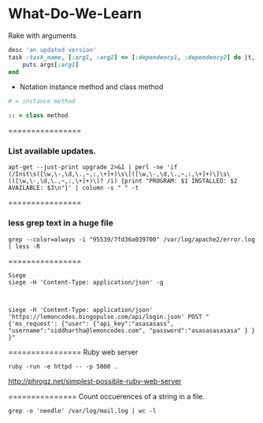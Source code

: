 What-Do-We-Learn
================

Rake with arguments
```ruby
desc 'an updated version'
task :task_name, [:arg1, :arg2] => [:dependency1, :dependency2] do |t, args|
    puts args[:arg1]
end
```
* Notation instance method and class method
```ruby
# = instance method

:: = class method
```

================
### List available updates.
```
apt-get --just-print upgrade 2>&1 | perl -ne 'if (/Inst\s([\w,\-,\d,\.,~,:,\+]+)\s\[([\w,\-,\d,\.,~,:,\+]+)\]\s\(([\w,\-,\d,\.,~,‌​:,\+]+)\)? /i) {print "PROGRAM: $1 INSTALLED: $2 AVAILABLE: $3\n"}' | column -s " " -t
```

================
### less grep text in a huge file
`grep --color=always -i "95539/7fd36a039700" /var/log/apache2/error.log | less -R`

================
```
Siege
siege -H 'Content-Type: application/json' -g



siege -H 'Content-Type: application/json' 'https://lemoncodes.bingopulse.com/api/login.json' POST "{'ms_request': {"user": {"api_key":"asasasass", "username":"siddhartha@lemoncodes.com", "password":"asasasasasasa" } } }"
```

================
Ruby web server

`ruby -run -e httpd -- -p 5000 .`

http://phrogz.net/simplest-possible-ruby-web-server

===============
Count occuerences of a string in a file.

`grep -o 'needle' /var/log/mail.log | wc -l`
